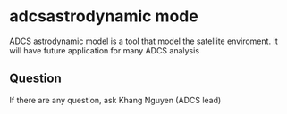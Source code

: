 # adcsastrodynamic mode

ADCS astrodynamic model is a tool that model the satellite enviroment. It will have future application for many ADCS analysis 

## Question

If there are any question, ask Khang Nguyen (ADCS lead)
